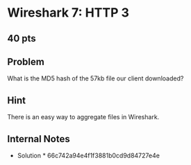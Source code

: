 # Wireshark 7: HTTP 3
40 pts
---
## Problem
What is the MD5 hash of the 57kb file our client downloaded?

## Hint
There is an easy way to aggregate files in Wireshark.

## Internal Notes
* Solution * 66c742a94e4f1f3881b0cd9d84727e4e
